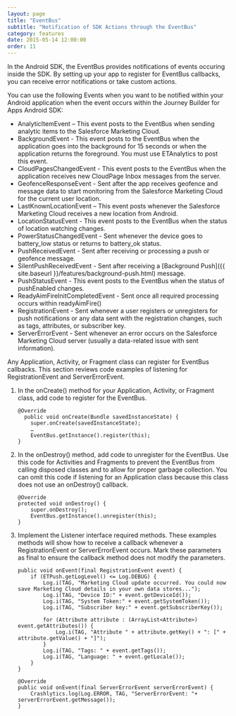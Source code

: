 ```yaml
---
layout: page
title: "EventBus"
subtitle: "Notification of SDK Actions through the EventBus"
category: features
date: 2015-05-14 12:00:00
order: 11
---
```

In the Android SDK, the EventBus provides notifications of events occuring inside the SDK. By setting up your app to register for EventBus callbacks, you can receive error notifications or take custom actions.

You can use the following Events when you want to be notified within your Android application when the event occurs within the Journey Builder for Apps Android SDK:

* AnalyticItemEvent – This event posts to the EventBus when sending analytic items to the Salesforce Marketing Cloud.
* BackgroundEvent - This event posts to the EventBus when the application goes into the background for 15 seconds or when the application returns the foreground. You must use ETAnalytics to post this event.
* CloudPagesChangedEvent - This event posts to the EventBus when the application receives new CloudPage Inbox messages from the server. 
* GeofenceResponseEvent - Sent after the app receives geofence and message data to start monitoring from the Salesforce Marketing Cloud for the current user location.
* LastKnownLocationEvent – This event posts whenever the Salesforce Marketing Cloud receives a new location from Android. 
* LocationStatusEvent - This event posts to the EventBus when the status of location watching changes.
* PowerStatusChangedEvent - Sent whenever the device goes to battery_low status or returns to battery_ok status. 
* PushReceivedEvent - Sent after receiving or processing a push or geofence message.
* SilentPushReceivedEvent - Sent after receiving a [Background Push]({{ site.baseurl }}/features/background-push.html) message.
* PushStatusEvent - This event posts to the EventBus when the status of pushEnabled changes.
* ReadyAimFireInitCompletedEvent - Sent once all required processing occurs within readyAimFire()
* RegistrationEvent - Sent whenever a user registers or unregisters for push notifications or any data sent with the registration changes, such as tags, attributes, or subscriber key.
* ServerErrorEvent - Sent whenever an error occurs on the Salesforce Marketing Cloud server (usually a data-related issue with sent information).

Any Application, Activity, or Fragment class can register for EventBus callbacks. This section reviews code examples of listening for RegistrationEvent and ServerErrorEvent.

1. In the onCreate() method for your Application, Activity, or Fragment class, add code to register for the EventBus.

    ~~~
    @Override
      public void onCreate(Bundle savedInstanceState) {
        super.onCreate(savedInstanceState);
        …
        EventBus.getInstance().register(this);
    }
    ~~~    
1. In the onDestroy() method, add code to unregister for the EventBus. Use this code for Activities and Fragments to prevent the EventBus from calling disposed classes and to allow for proper garbage collection. You can omit this code if listening for an Application class because this class does not use an onDestroy() callback.

    ~~~
    @Override
    protected void onDestroy() {
        super.onDestroy();
        EventBus.getInstance().unregister(this);
    } 
    ~~~
1. Implement the Listener interface required methods. These examples methods will show how to receive a callback whenever a RegistrationEvent or ServerErrorEvent occurs. Mark these parameters as final to ensure the callback method does not modify the parameters.

    ~~~
    public void onEvent(final RegistrationEvent event) {
        if (ETPush.getLogLevel() <= Log.DEBUG) {
            Log.i(TAG, "Marketing Cloud update occurred. You could now save Marketing Cloud details in your own data stores...");
            Log.i(TAG, "Device ID:" + event.getDeviceId());
            Log.i(TAG, "System Token:" + event.getSystemToken());
            Log.i(TAG, "Subscriber key:" + event.getSubscriberKey());

            for (Attribute attribute : (ArrayList<Attribute>) event.getAttributes()) {
                Log.i(TAG, "Attribute " + attribute.getKey() + ": [" + attribute.getValue() + "]");
            }
            Log.i(TAG, "Tags: " + event.getTags());
            Log.i(TAG, "Language: " + event.getLocale());
        }
    }
    
    @Override
    public void onEvent(final ServerErrorEvent serverErrorEvent) {
        Crashlytics.log(Log.ERROR, TAG, "ServerErrorEvent: "+ serverErrorEvent.getMessage());
    }
    ~~~